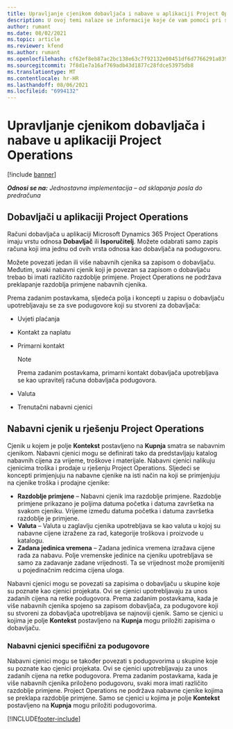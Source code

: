 ```yaml
---
title: Upravljanje cjenikom dobavljača i nabave u aplikaciji Project Operations
description: U ovoj temi nalaze se informacije koje će vam pomoći pri stvaranju i održavanju podataka o dobavljačima i nabavnim cjenicima za podugovaranje.
author: rumant
ms.date: 08/02/2021
ms.topic: article
ms.reviewer: kfend
ms.author: rumant
ms.openlocfilehash: cf62ef8eb87ac2bc138e63c7f92132e00451df6d7766291a8399a94a070799ab
ms.sourcegitcommit: 7f8d1e7a16af769adb43d1877c28fdce53975db8
ms.translationtype: MT
ms.contentlocale: hr-HR
ms.lasthandoff: 08/06/2021
ms.locfileid: "6994132"
---
```

# <a name="vendor-and-purchase-price-list-management-in-project-operations"></a>Upravljanje cjenikom dobavljača i nabave u aplikaciji Project Operations

[!include [banner](../../includes/dataverse-preview.md)]

_**Odnosi se na:** Jednostavna implementacija – od sklapanja posla do predračuna_

## <a name="vendors-in-project-operations"></a>Dobavljači u aplikaciji Project Operations

Računi dobavljača u aplikaciji Microsoft Dynamics 365 Project Operations imaju vrstu odnosa **Dobavljač** ili **Isporučitelj**. Možete odabrati samo zapis računa koji ima jednu od ovih vrsta odnosa kao dobavljača na podugovoru.

Možete povezati jedan ili više nabavnih cjenika sa zapisom o dobavljaču. Međutim, svaki nabavni cjenik koji je povezan sa zapisom o dobavljaču trebao bi imati različito razdoblje primjene. Project Operations ne podržava preklapanje razdoblja primjene nabavnih cjenika.

Prema zadanim postavkama, sljedeća polja i koncepti u zapisu o dobavljaču upotrebljavaju se za sve podugovore koji su stvoreni za dobavljača:

- Uvjeti plaćanja
- Kontakt za naplatu
- Primarni kontakt

    > [!NOTE]
    > Prema zadanim postavkama, primarni kontakt dobavljača upotrebljava se kao upravitelj računa dobavljača podugovora.

- Valuta
- Trenutačni nabavni cjenici

## <a name="purchase-price-lists-in-project-operations"></a>Nabavni cjenik u rješenju Project Operations

Cjenik u kojem je polje **Kontekst** postavljeno na **Kupnja** smatra se nabavnim cjenikom. Nabavni cjenici mogu se definirati tako da predstavljaju katalog nabavnih cijena za vrijeme, troškove i materijale. Nabavni cjenici nalikuju cjenicima troška i prodaje u rješenju Project Operations. Sljedeći se koncepti primjenjuju na nabavne cjenike na isti način na koji se primjenjuju na cjenike troška i prodajne cjenike:

- **Razdoblje primjene** – Nabavni cjenik ima razdoblje primjene. Razdoblje primjene prikazano je poljima datuma početka i datuma završetka na svakom cjeniku. Vrijeme između datuma početka i datuma završetka razdoblje je primjene.
- **Valuta** – Valuta u zaglavlju cjenika upotrebljava se kao valuta u kojoj su nabavne cijene izražene za rad, kategorije troškova i proizvode u katalogu.
- **Zadana jedinica vremena** – Zadana jedinica vremena izražava cijene rada za nabavu. Polje vremenske jedinice na cjeniku upotrebljava se samo za zadavanje zadane vrijednosti. Ta se vrijednost može promijeniti u pojedinačnim redcima cijena uloga.

Nabavni cjenici mogu se povezati sa zapisima o dobavljaču u skupine koje su poznate kao cjenici projekata. Ovi se cjenici upotrebljavaju za unos zadanih cijena na retke podugovora. Prema zadanim postavkama, kada je više nabavnih cjenika spojeno sa zapisom dobavljača, za podugovore koji su stvoreni za dobavljača upotrebljava se najnoviji cjenik. Samo se cjenici u kojima je polje **Kontekst** postavljeno na **Kupnja** mogu priložiti zapisima o dobavljaču.

### <a name="subcontract-specific-purchase-price-lists"></a>Nabavni cjenici specifični za podugovore

Nabavni cjenici mogu se također povezati s podugovorima u skupine koje su poznate kao cjenici projekata. Ovi se cjenici upotrebljavaju za unos zadanih cijena na retke podugovora. Prema zadanim postavkama, kada je više nabavnih cjenika priloženo podugovoru, svaki mora imati različito razdoblje primjene. Project Operations ne podržava nabavne cjenike kojima se preklapa razdoblje primjene. Samo se cjenici u kojima je polje **Kontekst** postavljeno na **Kupnja** mogu priložiti podugovorima.

[!INCLUDE[footer-include](../../includes/footer-banner.md)]

